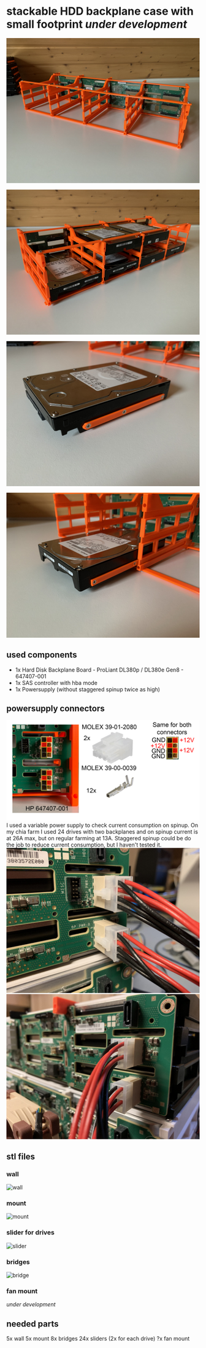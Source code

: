# stackable HDD backplane case with small footprint *under development*

![single rack without drives](/assets/images/single-rack-without.png)

![single rack with some drives](/assets/images/single-rack-with.png)

![hdd with slider](/assets/images/hdd-with-slider.png)

![hdd sliding in](/assets/images/hdd-sliding-in.png)

## used components
- 1x Hard Disk Backplane Board - ProLiant DL380p / DL380e Gen8 - 647407-001
- 1x SAS controller with hba mode
- 1x Powersupply (without staggered spinup twice as high)

## powersupply connectors
![info for powersupply](/assets/images/powersupply.png)
I used a variable power supply to check current consumption on spinup.
On my chia farm I used 24 drives with two backplanes and on spinup current is at 26A max, but on regular farming at 13A.
Staggered spinup could be do the job to reduce current consumption, but I haven't tested it.
![assembled connector left](/assets/images/power-connector-left.png)
![assembled connector right](/assets/images/power-connector-right.png)

## stl files

### wall
![wall](/assets/images/stl-wall.png)

### mount
![mount](/assets/images/stl-mount.png)

### slider for drives
![slider](/assets/images/stl-slider.png)

### bridges
![bridge](/assets/images/stl-bridge.png)

### fan mount
*under development*

## needed parts
5x wall
5x mount
8x bridges
24x sliders (2x for each drive)
?x fan mount
